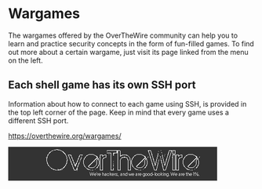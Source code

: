 # Wargames

The wargames offered by the OverTheWire community can help you to learn and practice security concepts in the form of fun-filled games.
To find out more about a certain wargame, just visit its page linked from the menu on the left.

## Each shell game has its own SSH port

Information about how to connect to each game using SSH, is provided in the top left corner of the page. Keep in mind that every game uses a different SSH port.

https://overthewire.org/wargames/

![Overthewireorg](https://github.com/gabcarvalhaes/overthewire-wargames/blob/master/overthewire.png)
